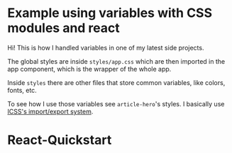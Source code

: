 # Example using variables with CSS modules and react

Hi! This is how I handled variables in one of my latest side projects.

The global styles are inside `styles/app.css` which are then imported in the app component,
which is the wrapper of the whole app.

Inside `styles` there are other files that store common variables, like colors, fonts, etc.

To see how I use those variables see `article-hero`'s styles. I basically use [ICSS's import/export system](https://github.com/css-modules/icss#specification).
# React-Quickstart
